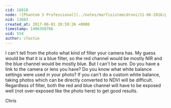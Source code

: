 ```yaml
---
cid: 16818
node: ![Phantom 3 Professional](../notes/marfisistemidroni/11-06-2016/phantom-3-professional)
nid: 13683
created_at: 2017-06-01 20:59:26 +0000
timestamp: 1496350766
uid: 554
author: cfastie
---
```


I can't tell from the photo what kind of filter your camera has. My guess would be that it is a blue filter, so the red channel would be mostly NIR and the blue channel would be mostly blue. But I can't be sure. Do you have a link to the camera or lens you have? Do you know what white balance settings were used in your photo? If you can't do a custom white balance, taking photos which can be directly converted to NDVI will be difficult. Regardless of filter, both the red and blue channel will have to be exposed well (not over-exposed like the photo here) to get good results.

Chris